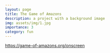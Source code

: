 ```yaml
---
layout: page
title: The Game of Amazons
description: a project with a background image
img: assets/img/1.jpg
importance: 3
category: fun
---
```


https://game-of-amazons.org/onscreen
